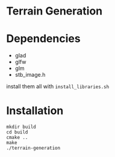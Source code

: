 # Terrain Generation

# Dependencies
* glad
* glfw
* glm
* stb_image.h

install them all with `install_libraries.sh`

# Installation
```
mkdir build
cd build
cmake ..
make
./terrain-generation
```
